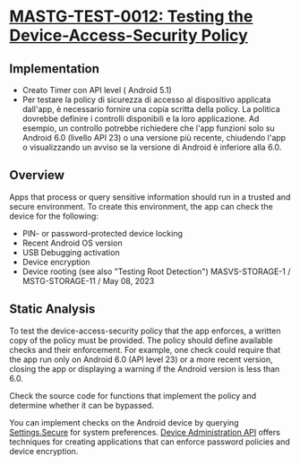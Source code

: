 # [MASTG-TEST-0012: Testing the Device-Access-Security Policy](https://mas.owasp.org/MASTG/tests/android/MASVS-STORAGE/MASTG-TEST-0012)

## Implementation
- Creato Timer con API level ( Android 5.1)
- Per testare la policy di sicurezza di accesso al dispositivo applicata dall'app, è necessario fornire una copia scritta della policy. La politica dovrebbe definire i controlli disponibili e la loro applicazione. Ad esempio, un controllo potrebbe richiedere che l'app funzioni solo su Android 6.0 (livello API 23) o una versione più recente, chiudendo l'app o visualizzando un avviso se la versione di Android è inferiore alla 6.0.

## Overview

Apps that process or query sensitive information should run in a trusted and secure environment. To create this environment, the app can check the device for the following:

- PIN- or password-protected device locking
- Recent Android OS version
- USB Debugging activation
- Device encryption
- Device rooting (see also "Testing Root Detection")
MASVS-STORAGE-1 / MSTG-STORAGE-11 / May 08, 2023
## Static Analysis

To test the device-access-security policy that the app enforces, a written copy of the policy must be provided. The policy should define available checks and their enforcement. For example, one check could require that the app run only on Android 6.0 (API level 23) or a more recent version, closing the app or displaying a warning if the Android version is less than 6.0.

Check the source code for functions that implement the policy and determine whether it can be bypassed.

You can implement checks on the Android device by querying [Settings.Secure](https://developer.android.com/reference/android/provider/Settings.Secure) for system preferences. [Device Administration API](https://developer.android.com/guide/topics/admin/device-admin) offers techniques for creating applications that can enforce password policies and device encryption.
